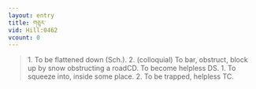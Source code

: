 ```yaml
---
layout: entry
title: གཅུར་
vid: Hill:0462
vcount: 0
---
```

> 1\. To be flattened down (Sch\.)\. 2\. (colloquial) To bar, obstruct, block up by snow obstructing a roadCD\. To become helpless DS\. 1\. To squeeze into, inside some place\. 2\. To be trapped, helpless TC\.


